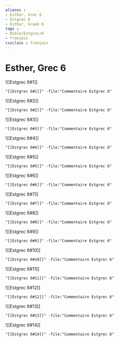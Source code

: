 ```yaml
---
aliases : 
- Esther, Grec 6
- Estgrec 6
- Esther, Greek 6
tags : 
- Bible/Estgrec/6
- français
cssclass : français
---
```


# Esther, Grec 6

![[Estgrec 6#1]]

```query
"[[Estgrec 6#1]]" -file:"Commentaire Estgrec 6"
```

![[Estgrec 6#2]]

```query
"[[Estgrec 6#2]]" -file:"Commentaire Estgrec 6"
```

![[Estgrec 6#3]]

```query
"[[Estgrec 6#3]]" -file:"Commentaire Estgrec 6"
```

![[Estgrec 6#4]]

```query
"[[Estgrec 6#4]]" -file:"Commentaire Estgrec 6"
```

![[Estgrec 6#5]]

```query
"[[Estgrec 6#5]]" -file:"Commentaire Estgrec 6"
```

![[Estgrec 6#6]]

```query
"[[Estgrec 6#6]]" -file:"Commentaire Estgrec 6"
```

![[Estgrec 6#7]]

```query
"[[Estgrec 6#7]]" -file:"Commentaire Estgrec 6"
```

![[Estgrec 6#8]]

```query
"[[Estgrec 6#8]]" -file:"Commentaire Estgrec 6"
```

![[Estgrec 6#9]]

```query
"[[Estgrec 6#9]]" -file:"Commentaire Estgrec 6"
```

![[Estgrec 6#10]]

```query
"[[Estgrec 6#10]]" -file:"Commentaire Estgrec 6"
```

![[Estgrec 6#11]]

```query
"[[Estgrec 6#11]]" -file:"Commentaire Estgrec 6"
```

![[Estgrec 6#12]]

```query
"[[Estgrec 6#12]]" -file:"Commentaire Estgrec 6"
```

![[Estgrec 6#13]]

```query
"[[Estgrec 6#13]]" -file:"Commentaire Estgrec 6"
```

![[Estgrec 6#14]]

```query
"[[Estgrec 6#14]]" -file:"Commentaire Estgrec 6"
```

